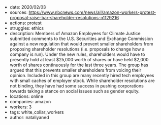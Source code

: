 - date: 2020/02/03
- sources: https://www.nbcnews.com/news/all/amazon-workers-protest-proposal-raise-bar-shareholder-resolutions-n1129216   
- actions: protest
- struggles: ethics
- description: Members of Amazon Employees for Climate Justice submitted comments to the U.S. Securities and Exchange Commission against a new regulation that would prevent smaller shareholders from proposing shareholder resolutions (i.e. proposals to change how a company is run). Under the new rules, shareholders would have to presently hold at least $25,000 worth of shares or have held $2,000 worth of shares continuously for the last three years. The group has argued that this prevents smaller shareholders from voicing their opinion. Included in this group are many recently hired tech employees with small caches of employer stock. While shareholder resolutions are not binding, they have had some success in pushing corporations towards taking a stance on social issues such as gender equity.
- locations: online
- companies: amazon
- workers: 3
- tags: white_collar_workers
- author: nataliyaned
